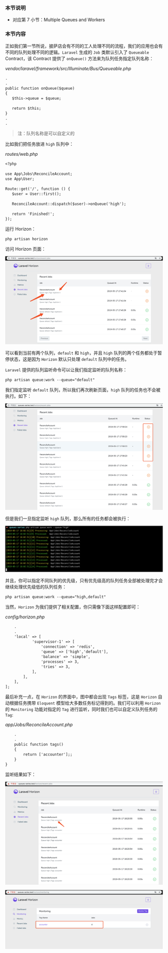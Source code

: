 ### 本节说明

* 对应第 7 小节：Multiple Queues and Workers

### 本节内容

 正如我们第一节所说，披萨店会有不同的工人处理不同的流程，我们的应用也会有不同的队列处理不同的逻辑。`Laravel` 生成的 `Job` 类默认引入了 `Queueable` Contract，该 Contract 提供了 `onQueue()` 方法来为队列任务指定队列名称：

 *vendor/laravel/framework/src/Illuminate/Bus/Queueable.php*

 ```
.
.
public function onQueue($queue)
{
    $this->queue = $queue;

    return $this;
}
.
.
 ```

 >注：队列名称是可以自定义的

 比如我们把任务放进 `high` 队列中：

 *routes/web.php*

 ```
<?php

use App\Jobs\ReconcileAccount;
use App\User;

Route::get('/', function () {
    $user = User::first();
    
    ReconcileAccount::dispatch($user)->onQueue('high');

    return 'Finished!';
});
 ```

 运行 Horizon：

 ```
php artisan horizon
 ```

 访问 Horizon 页面：

 ![file](../images/queue-it-up/7-1.png)

可以看到当前有两个队列，`default` 和 `high`，并且 `high` 队列的两个任务都处于暂停状态，这是因为 `Horizon` 默认只处理 `default` 队列中的任务。

`Laravel` 提供的队列监听命令可以让我们指定监听的队列名称：

```
php artisan queue:work --queue="default"
```

我们指定监听 `default` 队列，所以我们再次刷新页面，`high` 队列的任务也不会被执行。如下：

![file](../images/queue-it-up/7-2.png)

但是我们一旦指定监听 `high` 队列，那么所有的任务都会被执行：

![file](../images/queue-it-up/7-3.png)

并且，你可以指定不同队列的优先级，只有优先级高的队列任务全部被处理完才会继续处理优先级低的队列任务：

```
php artisan queue:work --queue="high,default"
```

当然，`Horizon` 为我们提供了相关配置，你只需像下面这样配置即可：

*config/horizon.php*

```
    .
    .
    'local' => [
            'supervisor-1' => [
                'connection' => 'redis',
                'queue' => ['high','default'],
                'balance' => 'simple',
                'processes' => 3,
                'tries' => 3,
            ],
        ],
    ],
];
```

最后补充一点，在 `Horizon` 的界面中，图中都会出现 `Tags` 标签，这是 `Horizon` 自动根据任务携带 `Eloquent` 模型给大多数任务标记得到的。我们可以利用 `Horizon` 的 `Monitoring` 功能对指定的 `Tag` 进行监听，同时我们也可以自定义队列任务的 `Tag`:

*app/Jobs/ReconcileAccount.php*

```
    .
    .
    public function tags()
    {
        return ['accounter'];;
    }
}
```

监听结果如下：

![file](../images/queue-it-up/7-4.png)

![file](../images/queue-it-up/7-5.png)


